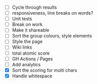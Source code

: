 - [ ] Cycle through results
- [ ] responsiveness, line breaks on words?
- [ ] Unit tests
- [ ] Break on work
- [ ] Make it shareable
- [ ] Sort the group colours, style elements
- [ ] Style the page
- [ ] Wiki links
- [ ] total atomic score
- [ ] GH Actions / Pages
- [ ] Add analytics
- [x] Sort the scoring for multi chars
- [x] Handle whitespace
